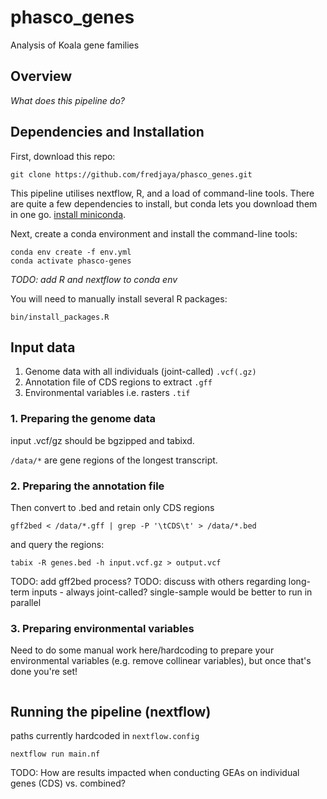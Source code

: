 # phasco_genes
Analysis of Koala gene families

## Overview  

*What does this pipeline do?*  

## Dependencies and Installation  

First, download this repo:  
```
git clone https://github.com/fredjaya/phasco_genes.git
```  

This pipeline utilises nextflow, R, and a load of command-line tools. There are quite a few dependencies to install, but conda lets you download them in one go. [install miniconda](https://docs.conda.io/en/latest/miniconda.html).  

Next, create a conda environment and install the command-line tools:  
```
conda env create -f env.yml
conda activate phasco-genes
```  

*TODO: add R and nextflow to conda env*  

You will need to manually install several R packages:  
```
bin/install_packages.R
```

## Input data

1. Genome data with all individuals (joint-called) `.vcf(.gz)`  
2. Annotation file of CDS regions to extract `.gff`  
3. Environmental variables i.e. rasters `.tif`  

### 1. Preparing the genome data  

input .vcf/gz should be bgzipped and tabixd.

`/data/*` are gene regions of the longest transcript.

### 2. Preparing the annotation file  

Then convert to .bed and retain only CDS regions
```
gff2bed < /data/*.gff | grep -P '\tCDS\t' > /data/*.bed
```

and query the regions:
```
tabix -R genes.bed -h input.vcf.gz > output.vcf
```

TODO: add gff2bed process?
TODO: discuss with others regarding long-term inputs - always joint-called? single-sample would be better to run in parallel

### 3. Preparing environmental variables  

Need to do some manual work here/hardcoding to prepare your environmental variables (e.g. remove collinear variables), but once that's done you're set!  
```

```

## Running the pipeline (nextflow)
paths currently hardcoded in `nextflow.config`
```
nextflow run main.nf
```

TODO: How are results impacted when conducting GEAs on individual genes (CDS) vs. combined?

